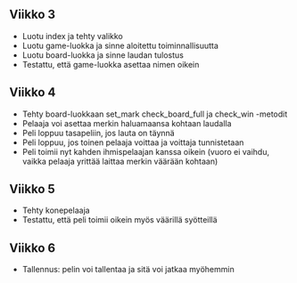 ## Viikko 3
- Luotu index ja tehty valikko
- Luotu game-luokka ja sinne aloitettu toiminnallisuutta
- Luotu board-luokka ja sinne laudan tulostus
- Testattu, että game-luokka asettaa nimen oikein

## Viikko 4
- Tehty board-luokkaan set_mark check_board_full ja check_win -metodit
- Pelaaja voi asettaa merkin haluamaansa kohtaan laudalla
- Peli loppuu tasapeliin, jos lauta on täynnä
- Peli loppuu, jos toinen pelaaja voittaa ja voittaja tunnistetaan
- Peli toimii nyt kahden ihmispelaajan kanssa oikein (vuoro ei vaihdu, vaikka pelaaja yrittää laittaa merkin väärään kohtaan)

## Viikko 5
- Tehty konepelaaja
- Testattu, että peli toimii oikein myös väärillä syötteillä

## Viikko 6
- Tallennus: pelin voi tallentaa ja sitä voi jatkaa myöhemmin
